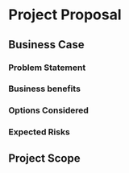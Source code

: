 # Project Proposal


## Business Case


### Problem Statement


### Business benefits


### Options Considered


### Expected Risks


## Project Scope
